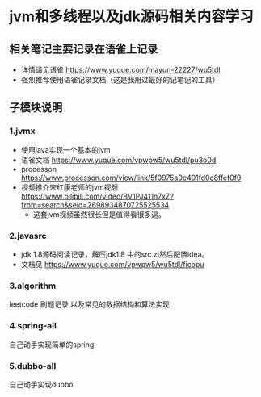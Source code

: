 #  jvm和多线程以及jdk源码相关内容学习

## 相关笔记主要记录在语雀上记录
- 详情请见语雀   https://www.yuque.com/mayun-22227/wu5tdl
- 强烈推荐使用语雀记录文档（这是我用过最好的记笔记的工具）

## 子模块说明
### 1.jvmx 
- 使用java实现一个基本的jvm
- 语雀文档 https://www.yuque.com/vpwpw5/wu5tdl/pu3o0d
- processon https://www.processon.com/view/link/5f0975a0e401fd0c8ffef0f9
- 视频推介宋红康老师的jvm视频 https://www.bilibili.com/video/BV1PJ411n7xZ?from=search&seid=2698934870725525534
  - 这套jvm视频虽然很长但是值得看很多遍。
### 2.javasrc
- jdk 1.8源码阅读记录，解压jdk1.8 中的src.zi然后配置idea。
- 文档见 https://www.yuque.com/vpwpw5/wu5tdl/ficopu



### 3.algorithm 
leetcode 刷题记录 以及常见的数据结构和算法实现

### 4.spring-all 
自己动手实现简单的spring

### 5.dubbo-all
自己动手实现dubbo

